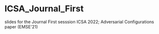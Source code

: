 # ICSA_Journal_First
slides for the Journal First sesssion ICSA 2022; Adversarial Configurations paper (EMSE'21)
